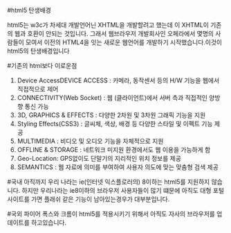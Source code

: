 #html5 탄생배경

html5는 w3c가 차세대 개발언어닌 XHTML을 개발할려고 했는데 이 XHTML이 기존의 웹과 호환이 안되는 것입니다. 그래서 웹브라우저 개발회사인 오페라에서 몇명의 사람들이 모여서 이전의 HTML4을 잇는 새로운 웹언어를 개발하기 시작했습니다.이것이 html5의 탄생배경입니다


#기존의 html보다 이로운점

1. Device AccessDEVICE ACCESS : 카메라, 동작센서 등의 H/W 기능을 웹에서 직접적으로 제어
2. CONNECTIVITY(Web Socket) : 웹 (클라이언트)에서 서버 측과 직접적인 양방향 통신 가능
3. 3D, GRAPHICS & EFFECTS : 다양한 2차원 및 3차원 그래픽 기능을 지원
4. Styling Effects(CSS3) : 글씨체, 색상, 배경 등 다양한 스타일 및 이펙트 기능 제공
5. MULTIMEDIA : 비디오 및 오디오 기능을 자체적으로 지원
6. OFFLINE & STORAGE : 네트워크 미지원 환경에서도 웹 이용을 가능하게 함
7. Geo-Location: GPS없이도 단말기의 지리적인 위치 정보를 제공
8. SEMANTICS : 웹 자료에 의미를 부여하여 사용자 의도에 맞는 맞춤형 검색 제공

#국내
아직까지 우리 나라는 ie(인터넷 익스플로러의) 8이하는 html5를 지원하지 않습니다.
하지만 우리나라는 ie8이하의 브라우저 사용자들이 많기 떄문에 아직도 대형 포털 사이트를 가면 플래쉬 같은 기능이 남아있는경우가 대부분입니다.

#국외
파이어 폭스와 크롬이 html5를 적용시키기 위해서 아직도 자사의 브라우저를 업데이트를 하고있습니다.